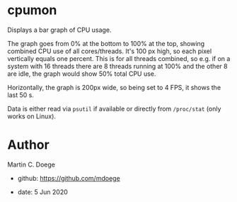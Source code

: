 # cpumon
Displays a bar graph of CPU usage.

The graph goes from 0% at the bottom to 100% at the top, showing combined CPU use of all cores/threads. It's 100 px high, so each pixel vertically equals one percent. This is for all threads combined, so e.g. if on a system with 16 threads there are 8 threads running at 100% and the other 8 are idle, the graph would show 50% total CPU use.

Horizontally, the graph is 200px wide, so being set to 4 FPS, it shows the last 50 s.

Data is either read via ``psutil`` if available or directly from ``/proc/stat`` (only works on Linux).

# Author

Martin C. Doege

+ github: https://github.com/mdoege

+ date: 5 Jun 2020
